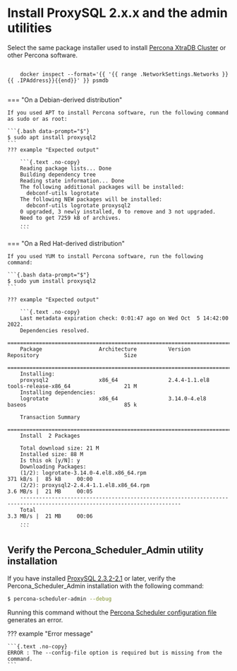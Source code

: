 # Install ProxySQL 2.x.x and the admin utilities


Select the same package installer used to install [Percona XtraDB Cluster](https://www.percona.com/doc/percona-xtradb-cluster/8.0/install/index.html) or other Percona software.


```

    docker inspect --format='{{ '{{ range .NetworkSettings.Networks }}{{ .IPAddress}}{{end}}' }} psmdb
    
```


=== "On a Debian-derived distribution"

    If you used APT to install Percona software, run the following command as sudo or as root:

    ```{.bash data-prompt="$"}
    $ sudo apt install proxysql2
    ```
    ??? example "Expected output" 

        ```{.text .no-copy}
        Reading package lists... Done
        Building dependency tree
        Reading state information... Done
        The following additional packages will be installed:
          debconf-utils logrotate
        The following NEW packages will be installed:
          debconf-utils logrotate proxysql2
        0 upgraded, 3 newly installed, 0 to remove and 3 not upgraded.
        Need to get 7259 kB of archives.
        ...
        ```

=== "On a Red Hat-derived distribution"

    If you used YUM to install Percona software, run the following command:

    ```{.bash data-prompt="$"}
    $ sudo yum install proxysql2
    ```

    ??? example "Expected output"

        ```{.text .no-copy}
        Last metadata expiration check: 0:01:47 ago on Wed Oct  5 14:42:00 2022.
        Dependencies resolved.
        =========================================================================================================================
        Package                  Architecture          Version                        Repository                           Size
        =========================================================================================================================
        Installing:
        proxysql2                x86_64                2.4.4-1.1.el8                  tools-release-x86_64                 21 M
        Installing dependencies:
        logrotate                x86_64                3.14.0-4.el8                   baseos                               85 k

        Transaction Summary
        =========================================================================================================================
        Install  2 Packages

        Total download size: 21 M
        Installed size: 88 M
        Is this ok [y/N]: y
        Downloading Packages:
        (1/2): logrotate-3.14.0-4.el8.x86_64.rpm                                                 371 kB/s |  85 kB     00:00
        (2/2): proxysql2-2.4.4-1.1.el8.x86_64.rpm                                                3.6 MB/s |  21 MB     00:05
        -------------------------------------------------------------------------------------------------------------------------
        Total                                                                                    3.3 MB/s |  21 MB     00:06
        ...
        ```

## Verify the Percona_Scheduler_Admin utility installation

If you have installed [ProxySQL 2.3.2-2.1](release-notes-2.3.2-1.md) or later, verify the Percona_Scheduler_Admin installation with the following command:

```{.bash data-prompt="$"}
$ percona-scheduler-admin --debug
```

Running this command without the [Percona Scheduler configuration file](percona-scheduler-admin-configuration.md) generates an error.

??? example "Error message"

    ```{.text .no-copy}
    ERROR : The --config-file option is required but is missing from the command.
    ```

[tp]: https://github.com/patrickbirch/snips/blob/main/tech-preview.md
